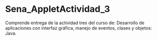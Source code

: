 # Sena_AppletActividad_3
Comprende entrega de la actividad tres del curso de: Desarrollo de aplicaciones con interfaz gráfica, manejo de eventos, clases y objetos: Java.
